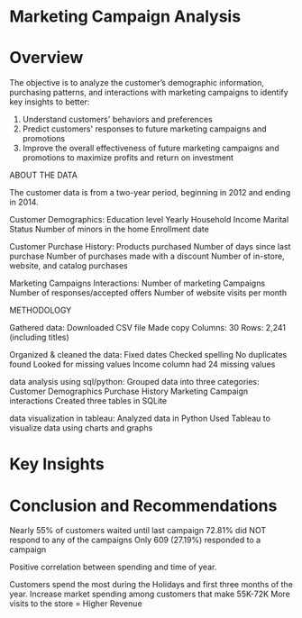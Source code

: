 # Marketing Campaign Analysis

# Overview

The objective is to analyze the customer’s demographic information, purchasing patterns, and interactions with marketing campaigns to identify key insights to better:
1. Understand customers' behaviors and preferences
2. Predict customers' responses to future marketing campaigns and promotions
3. Improve the overall effectiveness of future marketing campaigns and promotions to maximize profits and return on investment

 ABOUT THE DATA

The customer data is from a two-year period, beginning in 2012 and ending in 2014.

Customer Demographics:
Education level
Yearly Household Income
Marital Status
Number of minors in the home
Enrollment date

Customer Purchase History:
Products purchased
Number of days since last purchase
Number of purchases made with a discount
Number of in-store, website, and catalog purchases

Marketing Campaigns Interactions:
Number of marketing Campaigns
Number of responses/accepted offers
Number of website visits per month

METHODOLOGY

Gathered data:
Downloaded CSV file
Made copy
Columns: 30
Rows: 2,241 (including titles)

Organized & cleaned the data:
Fixed dates
Checked spelling
No duplicates found
Looked for missing values
Income column had 24 missing values  

data analysis using sql/python:
Grouped data into three categories: 
Customer Demographics
 Purchase History
Marketing Campaign interactions
Created three tables in SQLite 

data visualization in tableau:
Analyzed data in Python
Used Tableau to visualize data using charts and graphs

 # Key Insights

# Conclusion and Recommendations

Nearly 55% of customers waited until last campaign
72.81% did NOT respond to any of the campaigns
Only 609 (27.19%) responded to a campaign

Positive correlation between spending and time of year. 

Customers spend the most during the Holidays and first three months of the year.
Increase market spending among customers that make 55K-72K
More visits to the store = Higher Revenue

